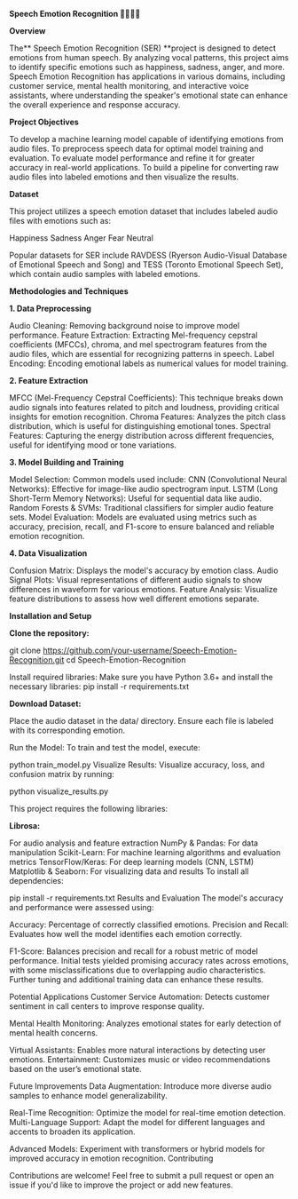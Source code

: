 **Speech Emotion Recognition 📢😄😢😡**

**Overview**

The** Speech Emotion Recognition (SER) **project is designed to detect emotions from human speech. By analyzing vocal patterns, this project aims to identify specific emotions such as happiness, sadness, anger, and more. Speech Emotion Recognition has applications in various domains, including customer service, mental health monitoring, and interactive voice assistants, where understanding the speaker's emotional state can enhance the overall experience and response accuracy.

**Project Objectives**

To develop a machine learning model capable of identifying emotions from audio files.
To preprocess speech data for optimal model training and evaluation.
To evaluate model performance and refine it for greater accuracy in real-world applications.
To build a pipeline for converting raw audio files into labeled emotions and then visualize the results.

**Dataset**

This project utilizes a speech emotion dataset that includes labeled audio files with emotions such as:

Happiness
Sadness
Anger
Fear
Neutral

Popular datasets for SER include RAVDESS (Ryerson Audio-Visual Database of Emotional Speech and Song) and TESS (Toronto Emotional Speech Set), which contain audio samples with labeled emotions.

**Methodologies and Techniques**

**1. Data Preprocessing**

Audio Cleaning: Removing background noise to improve model performance.
Feature Extraction: Extracting Mel-frequency cepstral coefficients (MFCCs), chroma, and mel spectrogram features from the audio files, which are essential for recognizing patterns in speech.
Label Encoding: Encoding emotional labels as numerical values for model training.

**2. Feature Extraction**

MFCC (Mel-Frequency Cepstral Coefficients): This technique breaks down audio signals into features related to pitch and loudness, providing critical insights for emotion recognition.
Chroma Features: Analyzes the pitch class distribution, which is useful for distinguishing emotional tones.
Spectral Features: Capturing the energy distribution across different frequencies, useful for identifying mood or tone variations.

**3. Model Building and Training**

Model Selection: Common models used include:
CNN (Convolutional Neural Networks): Effective for image-like audio spectrogram input.
LSTM (Long Short-Term Memory Networks): Useful for sequential data like audio.
Random Forests & SVMs: Traditional classifiers for simpler audio feature sets.
Model Evaluation: Models are evaluated using metrics such as accuracy, precision, recall, and F1-score to ensure balanced and reliable emotion recognition.

**4. Data Visualization**

Confusion Matrix: Displays the model's accuracy by emotion class.
Audio Signal Plots: Visual representations of different audio signals to show differences in waveform for various emotions.
Feature Analysis: Visualize feature distributions to assess how well different emotions separate.

**Installation and Setup**

**Clone the repository:**

git clone https://github.com/your-username/Speech-Emotion-Recognition.git
cd Speech-Emotion-Recognition

Install required libraries: Make sure you have Python 3.6+ and install the necessary libraries:
pip install -r requirements.txt

**Download Dataset:**

Place the audio dataset in the data/ directory. Ensure each file is labeled with its corresponding emotion.

Run the Model: To train and test the model, execute:

python train_model.py
Visualize Results: Visualize accuracy, loss, and confusion matrix by running:

python visualize_results.py


This project requires the following libraries:

**Librosa:** 

For audio analysis and feature extraction
NumPy & Pandas: For data manipulation
Scikit-Learn: For machine learning algorithms and evaluation metrics
TensorFlow/Keras: For deep learning models (CNN, LSTM)
Matplotlib & Seaborn: For visualizing data and results
To install all dependencies:

pip install -r requirements.txt
Results and Evaluation
The model's accuracy and performance were assessed using:

Accuracy: Percentage of correctly classified emotions.
Precision and Recall: Evaluates how well the model identifies each emotion correctly.

F1-Score: Balances precision and recall for a robust metric of model performance.
Initial tests yielded promising accuracy rates across emotions, with some misclassifications due to overlapping audio characteristics. Further tuning and additional training data can enhance these results.

Potential Applications
Customer Service Automation: Detects customer sentiment in call centers to improve response quality.

Mental Health Monitoring: Analyzes emotional states for early detection of mental health concerns.

Virtual Assistants: Enables more natural interactions by detecting user emotions.
Entertainment: Customizes music or video recommendations based on the user’s emotional state.

Future Improvements
Data Augmentation: Introduce more diverse audio samples to enhance model generalizability.

Real-Time Recognition: Optimize the model for real-time emotion detection.
Multi-Language Support: Adapt the model for different languages and accents to broaden its application.

Advanced Models: Experiment with transformers or hybrid models for improved accuracy in emotion recognition.
Contributing

Contributions are welcome! Feel free to submit a pull request or open an issue if you'd like to improve the project or add new features.
